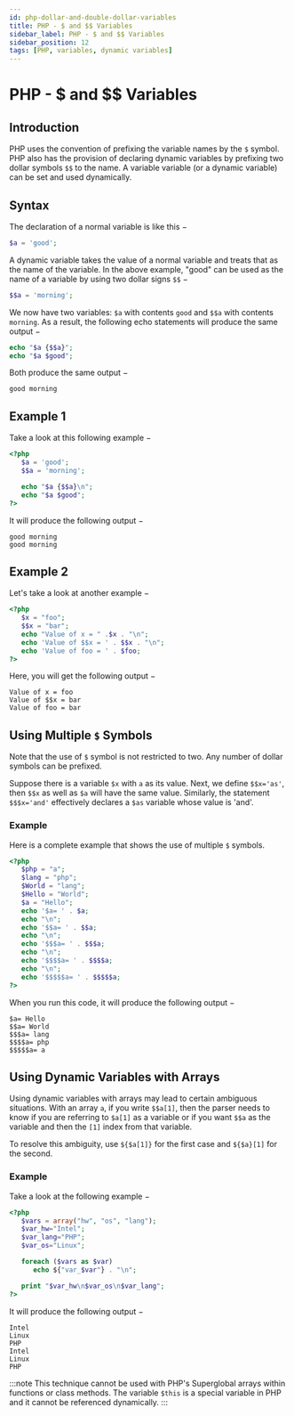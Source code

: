 ```yaml
---
id: php-dollar-and-double-dollar-variables
title: PHP - $ and $$ Variables
sidebar_label: PHP - $ and $$ Variables
sidebar_position: 12
tags: [PHP, variables, dynamic variables]
---
```

# PHP - $ and $$ Variables

## Introduction
PHP uses the convention of prefixing the variable names by the `$` symbol. PHP also has the provision of declaring dynamic variables by prefixing two dollar symbols `$$` to the name. A variable variable (or a dynamic variable) can be set and used dynamically.

## Syntax
The declaration of a normal variable is like this −

```php
$a = 'good';
```

A dynamic variable takes the value of a normal variable and treats that as the name of the variable. In the above example, "good" can be used as the name of a variable by using two dollar signs `$$` −

```php
$$a = 'morning';
```

We now have two variables: `$a` with contents `good` and `$$a` with contents `morning`. As a result, the following echo statements will produce the same output −

```php
echo "$a {$$a}";
echo "$a $good";
```

Both produce the same output −

```
good morning
```

## Example 1
Take a look at this following example −

```php
<?php  
   $a = 'good';
   $$a = 'morning';

   echo "$a {$$a}\n";
   echo "$a $good";
?>
```

It will produce the following output −

```
good morning
good morning
```

## Example 2
Let's take a look at another example −

```php
<?php  
   $x = "foo";  
   $$x = "bar";  
   echo "Value of x = " .$x . "\n";  
   echo 'Value of $$x = ' . $$x . "\n";  
   echo 'Value of foo = ' . $foo;  
?>
```

Here, you will get the following output −

```
Value of x = foo
Value of $$x = bar
Value of foo = bar
```

## Using Multiple `$` Symbols
Note that the use of `$` symbol is not restricted to two. Any number of dollar symbols can be prefixed.

Suppose there is a variable `$x` with `a` as its value. Next, we define `$$x='as'`, then `$$x` as well as `$a` will have the same value. Similarly, the statement `$$$x='and'` effectively declares a `$as` variable whose value is 'and'.

### Example
Here is a complete example that shows the use of multiple `$` symbols.

```php
<?php  
   $php = "a";
   $lang = "php";
   $World = "lang";
   $Hello = "World";
   $a = "Hello";
   echo '$a= ' . $a;
   echo "\n";
   echo '$$a= ' . $$a;
   echo "\n";
   echo '$$$a= ' . $$$a;
   echo "\n";
   echo '$$$$a= ' . $$$$a;
   echo "\n";
   echo '$$$$$a= ' . $$$$$a;
?>
```

When you run this code, it will produce the following output −

```
$a= Hello
$$a= World
$$$a= lang
$$$$a= php
$$$$$a= a
```

## Using Dynamic Variables with Arrays
Using dynamic variables with arrays may lead to certain ambiguous situations. With an array `a`, if you write `$$a[1]`, then the parser needs to know if you are referring to `$a[1]` as a variable or if you want `$$a` as the variable and then the `[1]` index from that variable.

To resolve this ambiguity, use `${$a[1]}` for the first case and `${$a}[1]` for the second.

### Example
Take a look at the following example −

```php
<?php  
   $vars = array("hw", "os", "lang");
   $var_hw="Intel";
   $var_lang="PHP";
   $var_os="Linux";

   foreach ($vars as $var)
      echo ${"var_$var"} . "\n";

   print "$var_hw\n$var_os\n$var_lang";
?>
```

It will produce the following output −

```
Intel
Linux
PHP
Intel
Linux
PHP
```

:::note
 This technique cannot be used with PHP's Superglobal arrays within functions or class methods. The variable `$this` is a special variable in PHP and it cannot be referenced dynamically.
:::